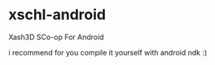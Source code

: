 # xschl-android
Xash3D SCo-op For Android

i recommend for you compile it yourself with android ndk :)
